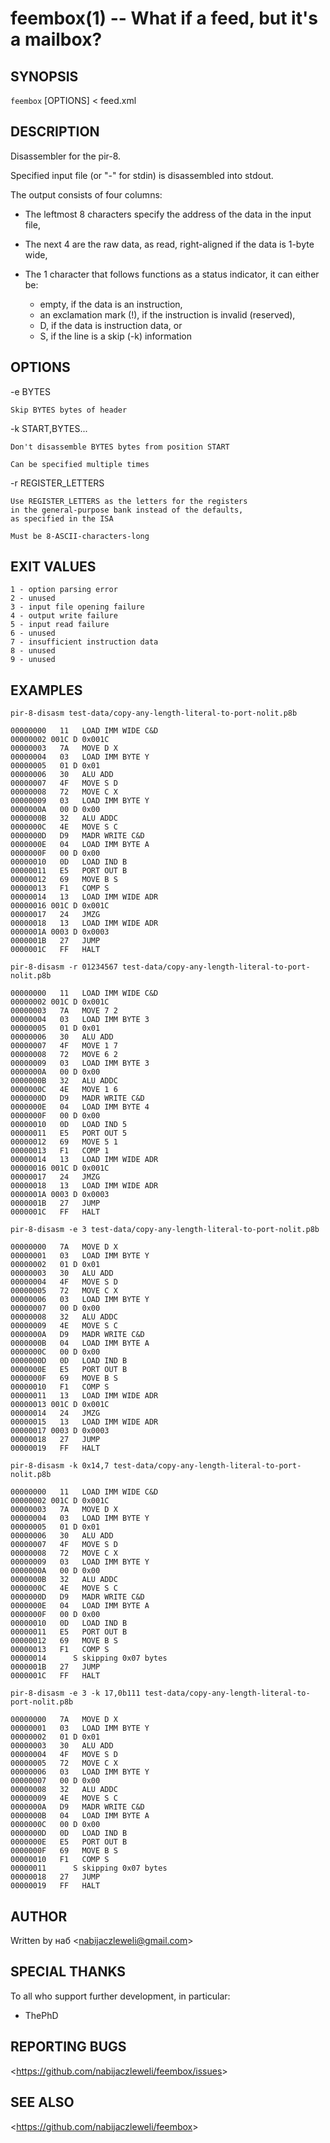 feembox(1) -- What if a feed, but it's a mailbox?
=================================================

## SYNOPSIS

`feembox` [OPTIONS] <FILE> < feed.xml

## DESCRIPTION

Disassembler for the pir-8.

Specified input file (or "-" for stdin) is disassembled into stdout.

The output consists of four columns:

  * The leftmost 8 characters specify the address of the data in the input file,
  * The next 4 are the raw data, as read, right-aligned if the data is 1-byte wide,
  * The 1 character that follows functions as a status indicator, it can either be:

    - empty, if the data is an instruction,
    - an exclamation mark (!), if the instruction is invalid (reserved),
    - D, if the data is instruction data, or
    - S, if the line is a skip (-k) information

## OPTIONS

  -e BYTES

    Skip BYTES bytes of header

  -k START,BYTES...

    Don't disassemble BYTES bytes from position START

    Can be specified multiple times

  -r REGISTER_LETTERS

    Use REGISTER_LETTERS as the letters for the registers
    in the general-purpose bank instead of the defaults,
    as specified in the ISA

    Must be 8-ASCII-characters-long

## EXIT VALUES

    1 - option parsing error
    2 - unused
    3 - input file opening failure
    4 - output write failure
    5 - input read failure
    6 - unused
    7 - insufficient instruction data
    8 - unused
    9 - unused

## EXAMPLES

  `pir-8-disasm test-data/copy-any-length-literal-to-port-nolit.p8b`

    00000000   11   LOAD IMM WIDE C&D
    00000002 001C D 0x001C
    00000003   7A   MOVE D X
    00000004   03   LOAD IMM BYTE Y
    00000005   01 D 0x01
    00000006   30   ALU ADD
    00000007   4F   MOVE S D
    00000008   72   MOVE C X
    00000009   03   LOAD IMM BYTE Y
    0000000A   00 D 0x00
    0000000B   32   ALU ADDC
    0000000C   4E   MOVE S C
    0000000D   D9   MADR WRITE C&D
    0000000E   04   LOAD IMM BYTE A
    0000000F   00 D 0x00
    00000010   0D   LOAD IND B
    00000011   E5   PORT OUT B
    00000012   69   MOVE B S
    00000013   F1   COMP S
    00000014   13   LOAD IMM WIDE ADR
    00000016 001C D 0x001C
    00000017   24   JMZG
    00000018   13   LOAD IMM WIDE ADR
    0000001A 0003 D 0x0003
    0000001B   27   JUMP
    0000001C   FF   HALT

  `pir-8-disasm -r 01234567 test-data/copy-any-length-literal-to-port-nolit.p8b`

    00000000   11   LOAD IMM WIDE C&D
    00000002 001C D 0x001C
    00000003   7A   MOVE 7 2
    00000004   03   LOAD IMM BYTE 3
    00000005   01 D 0x01
    00000006   30   ALU ADD
    00000007   4F   MOVE 1 7
    00000008   72   MOVE 6 2
    00000009   03   LOAD IMM BYTE 3
    0000000A   00 D 0x00
    0000000B   32   ALU ADDC
    0000000C   4E   MOVE 1 6
    0000000D   D9   MADR WRITE C&D
    0000000E   04   LOAD IMM BYTE 4
    0000000F   00 D 0x00
    00000010   0D   LOAD IND 5
    00000011   E5   PORT OUT 5
    00000012   69   MOVE 5 1
    00000013   F1   COMP 1
    00000014   13   LOAD IMM WIDE ADR
    00000016 001C D 0x001C
    00000017   24   JMZG
    00000018   13   LOAD IMM WIDE ADR
    0000001A 0003 D 0x0003
    0000001B   27   JUMP
    0000001C   FF   HALT

  `pir-8-disasm -e 3 test-data/copy-any-length-literal-to-port-nolit.p8b`

    00000000   7A   MOVE D X
    00000001   03   LOAD IMM BYTE Y
    00000002   01 D 0x01
    00000003   30   ALU ADD
    00000004   4F   MOVE S D
    00000005   72   MOVE C X
    00000006   03   LOAD IMM BYTE Y
    00000007   00 D 0x00
    00000008   32   ALU ADDC
    00000009   4E   MOVE S C
    0000000A   D9   MADR WRITE C&D
    0000000B   04   LOAD IMM BYTE A
    0000000C   00 D 0x00
    0000000D   0D   LOAD IND B
    0000000E   E5   PORT OUT B
    0000000F   69   MOVE B S
    00000010   F1   COMP S
    00000011   13   LOAD IMM WIDE ADR
    00000013 001C D 0x001C
    00000014   24   JMZG
    00000015   13   LOAD IMM WIDE ADR
    00000017 0003 D 0x0003
    00000018   27   JUMP
    00000019   FF   HALT

  `pir-8-disasm -k 0x14,7 test-data/copy-any-length-literal-to-port-nolit.p8b`

    00000000   11   LOAD IMM WIDE C&D
    00000002 001C D 0x001C
    00000003   7A   MOVE D X
    00000004   03   LOAD IMM BYTE Y
    00000005   01 D 0x01
    00000006   30   ALU ADD
    00000007   4F   MOVE S D
    00000008   72   MOVE C X
    00000009   03   LOAD IMM BYTE Y
    0000000A   00 D 0x00
    0000000B   32   ALU ADDC
    0000000C   4E   MOVE S C
    0000000D   D9   MADR WRITE C&D
    0000000E   04   LOAD IMM BYTE A
    0000000F   00 D 0x00
    00000010   0D   LOAD IND B
    00000011   E5   PORT OUT B
    00000012   69   MOVE B S
    00000013   F1   COMP S
    00000014      S skipping 0x07 bytes
    0000001B   27   JUMP
    0000001C   FF   HALT

  `pir-8-disasm -e 3 -k 17,0b111 test-data/copy-any-length-literal-to-port-nolit.p8b`

    00000000   7A   MOVE D X
    00000001   03   LOAD IMM BYTE Y
    00000002   01 D 0x01
    00000003   30   ALU ADD
    00000004   4F   MOVE S D
    00000005   72   MOVE C X
    00000006   03   LOAD IMM BYTE Y
    00000007   00 D 0x00
    00000008   32   ALU ADDC
    00000009   4E   MOVE S C
    0000000A   D9   MADR WRITE C&D
    0000000B   04   LOAD IMM BYTE A
    0000000C   00 D 0x00
    0000000D   0D   LOAD IND B
    0000000E   E5   PORT OUT B
    0000000F   69   MOVE B S
    00000010   F1   COMP S
    00000011      S skipping 0x07 bytes
    00000018   27   JUMP
    00000019   FF   HALT

## AUTHOR

Written by наб &lt;<nabijaczleweli@gmail.com>&gt;

## SPECIAL THANKS

To all who support further development, in particular:

  * ThePhD

## REPORTING BUGS

&lt;<https://github.com/nabijaczleweli/feembox/issues>&gt;

## SEE ALSO

&lt;<https://github.com/nabijaczleweli/feembox>&gt;
